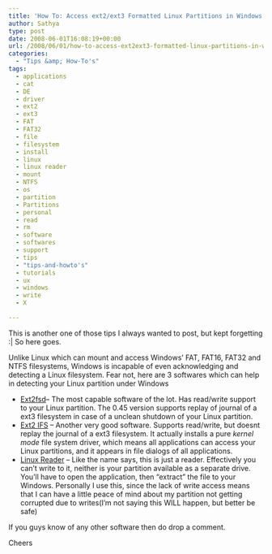 ```yaml
---
title: 'How To: Access ext2/ext3 Formatted Linux Partitions in Windows'
author: Sathya
type: post
date: 2008-06-01T16:08:19+00:00
url: /2008/06/01/how-to-access-ext2ext3-formatted-linux-partitions-in-windows/
categories:
  - "Tips &amp; How-To's"
tags:
  - applications
  - cat
  - DE
  - driver
  - ext2
  - ext3
  - FAT
  - FAT32
  - file
  - filesystem
  - install
  - linux
  - linux reader
  - mount
  - NTFS
  - os
  - partition
  - Partitions
  - personal
  - read
  - rm
  - software
  - softwares
  - support
  - tips
  - "tips-and-howto's"
  - tutorials
  - ux
  - windows
  - write
  - X

---
```

This is another one of those tips I always wanted to post, but kept forgetting :| So here goes.
  
Unlike Linux which can mount and access Windows&#8217; FAT, FAT16, FAT32 and NTFS filesystems, Windows is incapable of even acknowledging and detecting a Linux filesystem. Fear not, here are 3 softwares which can help in detecting your Linux partition under Windows

  * [Ext2fsd][1]&#8211; The most capable software of the lot. Has read/write support to your Linux partition. The 0.45 version supports replay of journal of a ext3 filesystem in case of a unclean shutdown of your Linux partition.
  * [Ext2 IFS][2] &#8211; Another very good software. Supports read/write, but doesnt replay the journal of a ext3 filesystem. It actually installs a pure _kernel mode_ file system driver, which means all applications can access your Linux partitions, and it appears in file dialogs of all applications.
  * [Linux Reader][3] &#8211; Like the name says, this is just a reader. Effectively you can&#8217;t write to it, neither is your partition available as a separate drive. You&#8217;ll have to open the application, then &#8220;extract&#8221; the file to your Windows. Personally I use this, since the lack of write access means that I can have a little peace of mind about my partition not getting corrupted due to writes(I&#8217;m not saying this WILL happen, but better be safe)

If you guys know of any other software then do drop a comment.

Cheers

 [1]: http://ext2fsd.sourceforge.net/index.htm
 [2]: http://www.fs-driver.org/
 [3]: http://www.diskinternals.com/linux-reader